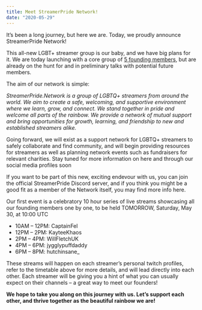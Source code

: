 ```yaml
---
title: Meet StreamerPride Network!
date: "2020-05-29"
---
```


It’s been a long journey, but here we are. Today, we proudly announce StreamerPride Network!

This all-new LGBT+ streamer group is our baby, and we have big plans for it. We are today launching with a core group of [5 founding members](/members), but are already on the hunt for and in preliminary talks with potential future members.

The aim of our network is simple:

_StreamerPride.Network is a group of LGBTQ+ streamers from around the world. We aim to create a safe, welcoming, and supportive environment where we learn, grow, and connect. We stand together in pride and welcome all parts of the rainbow. We provide a network of mutual support and bring opportunities for growth, learning, and friendship to new and established streamers alike._

Going forward, we will exist as a support network for LGBTQ+ streamers to safely collaborate and find community, and will begin providing resources for streamers as well as planning network events such as fundraisers for relevant charities. Stay tuned for more information on here and through our social media profiles soon

If you want to be part of this new, exciting endevour with us, you can join the official StreamerPride Discord server, and if you think you might be a good fit as a member of the Network itself, you may find more info here.

Our first event is a celebratory 10 hour series of live streams showcasing all our founding members one by one, to be held TOMORROW, Saturday, May 30, at 10:00 UTC

- 10AM – 12PM: CaptainFel
- 12PM – 2PM: KayteeKhaos
- 2PM – 4PM: WillFletchUK
- 4PM – 6PM:  jygglypuffdaddy
- 6PM – 8PM: hutchinsane_

These streams will happen on each streamer’s personal twitch profiles, refer to the timetable above for more details, and will lead directly into each other. Each streamer will be giving you a hint of what you can usually expect on their channels – a great way to meet our founders!

**We hope to take you along on this journey with us. Let’s support each other, and thrive together as the beautiful rainbow we are!**
